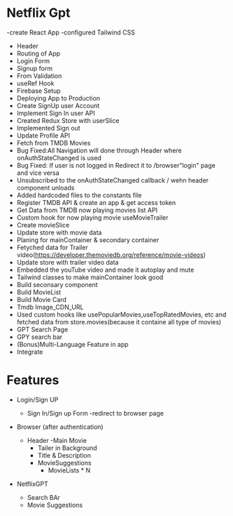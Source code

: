 # Netflix Gpt

-create React App
-configured Tailwind CSS
- Header
- Routing of App
- Login Form
- Signup form
- From Validation
- useRef Hook
- Firebase Setup
- Deploying App to Production
- Create SignUp user Account
- Implement Sign In user API
- Created Redux Store with userSlice
- Implemented Sign out
- Update Profile API
- Fetch from TMDB Movies
- Bug Fixed:All Navigation will done through Header where onAuthStateChanged is used
- Bug Fixed: If user is not logged in Redirect it to /browser"login" page and vice versa
- Unsubscribed to the onAuthStateChanged callback / wehn header component unloads
- Added hardcoded files to the constants file
- Register TMDB API & create an app & get access token
- Get Data from TMDB now playing movies list API
- Custom hook for now playing movie useMovieTrailer
- Create movieSlice
- Update store with movie data
- Planing for mainContainer & secondary container
- Fetyched data for Trailer video(https://developer.themoviedb.org/reference/movie-videos)
- Update store with trailer video data
- Embedded the youTube video and made it autoplay and mute 
- Tailwind classes to make mainContainer look good
- Build seconsary component
- Build MovieList 
- Build Movie Card
- Tmdb Image_CDN_URL
- Used custom hooks like usePopularMovies,useTopRatedMovies, etc and fetched data from store.movies(because it containe all type of movies)
- GPT Search Page
- GPY search bar
- (Bonus)Multi-Language Feature in app
- Integrate 

# Features
- Login/Sign UP
  - Sign In/Sign up Form
  -redirect to browser page

- Browser (after authentication)
  - Header
  -Main Movie 
       - Tailer in Background
       - Title & Description 
       - MovieSuggestions 
         - MovieLists * N

- NetflixGPT
  - Search BAr 
  - Movie Suggestions
 